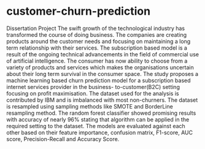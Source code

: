 # customer-churn-prediction
Dissertation Project
The swift growth of the technological industry has transformed the course of doing business. The companies are creating products around the customer needs and focusing on maintaining a long term relationship with their services. The subscription based model is a result of the ongoing technical advancements in the field of commercial use of artificial intelligence. The consumer has now ability to choose from a variety of products and services which makes the organisations uncertain about their long term survival in the consumer space. The study proposes a machine learning based churn prediction model for a subscription based internet services provider in the business- to-customer(B2C) setting focusing on profit maximisation. The dataset used for the analysis is contributed by IBM and is imbalanced with most non-churners. The dataset is resampled using sampling methods like SMOTE and BorderLine resampling method. The random forest classifier showed promising results with accuracy of nearly 96% stating that algorithm can be applied in the required setting to the dataset. The models are evaluated against each other based on their feature importance, confusion matrix, F1-score, AUC score, Precision-Recall and Accuracy Score.
